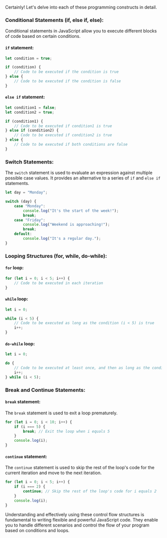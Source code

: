 Certainly! Let's delve into each of these programming constructs in detail.

### Conditional Statements (if, else if, else):

Conditional statements in JavaScript allow you to execute different blocks of code based on certain conditions.

#### `if` statement:
```javascript
let condition = true;

if (condition) {
    // Code to be executed if the condition is true
} else {
    // Code to be executed if the condition is false
}
```

#### `else if` statement:
```javascript
let condition1 = false;
let condition2 = true;

if (condition1) {
    // Code to be executed if condition1 is true
} else if (condition2) {
    // Code to be executed if condition2 is true
} else {
    // Code to be executed if both conditions are false
}
```

### Switch Statements:

The `switch` statement is used to evaluate an expression against multiple possible case values. It provides an alternative to a series of `if` and `else if` statements.

```javascript
let day = "Monday";

switch (day) {
    case "Monday":
        console.log("It's the start of the week!");
        break;
    case "Friday":
        console.log("Weekend is approaching!");
        break;
    default:
        console.log("It's a regular day.");
}
```

### Looping Structures (for, while, do-while):

#### `for` loop:
```javascript
for (let i = 0; i < 5; i++) {
    // Code to be executed in each iteration
}
```

#### `while` loop:
```javascript
let i = 0;

while (i < 5) {
    // Code to be executed as long as the condition (i < 5) is true
    i++;
}
```

#### `do-while` loop:
```javascript
let i = 0;

do {
    // Code to be executed at least once, and then as long as the condition (i < 5) is true
    i++;
} while (i < 5);
```

### Break and Continue Statements:

#### `break` statement:
The `break` statement is used to exit a loop prematurely.

```javascript
for (let i = 0; i < 10; i++) {
    if (i === 5) {
        break; // Exit the loop when i equals 5
    }
    console.log(i);
}
```

#### `continue` statement:
The `continue` statement is used to skip the rest of the loop's code for the current iteration and move to the next iteration.

```javascript
for (let i = 0; i < 5; i++) {
    if (i === 2) {
        continue; // Skip the rest of the loop's code for i equals 2
    }
    console.log(i);
}
```

Understanding and effectively using these control flow structures is fundamental to writing flexible and powerful JavaScript code. They enable you to handle different scenarios and control the flow of your program based on conditions and loops.